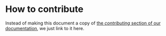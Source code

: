 # How to contribute

Instead of making this document a copy of [the _contributing_ section of our
documentation](https://docs.qtile.org/en/latest/manual/contributing.html),
we just link to it here.
